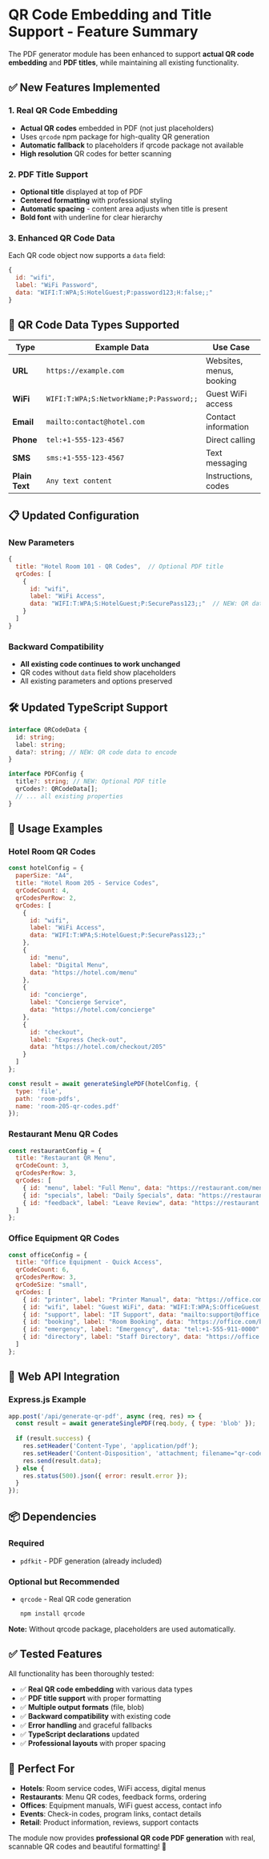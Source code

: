 # QR Code Embedding and Title Support - Feature Summary

The PDF generator module has been enhanced to support **actual QR code embedding** and **PDF titles**, while maintaining all existing functionality.

## ✅ **New Features Implemented**

### **1. Real QR Code Embedding**
- **Actual QR codes** embedded in PDF (not just placeholders)
- Uses `qrcode` npm package for high-quality QR generation
- **Automatic fallback** to placeholders if qrcode package not available
- **High resolution** QR codes for better scanning

### **2. PDF Title Support**
- **Optional title** displayed at top of PDF
- **Centered formatting** with professional styling
- **Automatic spacing** - content area adjusts when title is present
- **Bold font** with underline for clear hierarchy

### **3. Enhanced QR Code Data**
Each QR code object now supports a `data` field:
```javascript
{
  id: "wifi",
  label: "WiFi Password", 
  data: "WIFI:T:WPA;S:HotelGuest;P:password123;H:false;;"
}
```

## 🎯 **QR Code Data Types Supported**

| Type | Example Data | Use Case |
|------|-------------|----------|
| **URL** | `https://example.com` | Websites, menus, booking |
| **WiFi** | `WIFI:T:WPA;S:NetworkName;P:Password;;` | Guest WiFi access |
| **Email** | `mailto:contact@hotel.com` | Contact information |
| **Phone** | `tel:+1-555-123-4567` | Direct calling |
| **SMS** | `sms:+1-555-123-4567` | Text messaging |
| **Plain Text** | `Any text content` | Instructions, codes |

## 📋 **Updated Configuration**

### **New Parameters**
```javascript
{
  title: "Hotel Room 101 - QR Codes",  // Optional PDF title
  qrCodes: [
    {
      id: "wifi",
      label: "WiFi Access",
      data: "WIFI:T:WPA;S:HotelGuest;P:SecurePass123;;"  // NEW: QR data
    }
  ]
}
```

### **Backward Compatibility**
- **All existing code continues to work unchanged**
- QR codes without `data` field show placeholders
- All existing parameters and options preserved

## 🛠️ **Updated TypeScript Support**

```typescript
interface QRCodeData {
  id: string;
  label: string;
  data?: string; // NEW: QR code data to encode
}

interface PDFConfig {
  title?: string; // NEW: Optional PDF title
  qrCodes?: QRCodeData[];
  // ... all existing properties
}
```

## 🌟 **Usage Examples**

### **Hotel Room QR Codes**
```javascript
const hotelConfig = {
  paperSize: "A4",
  title: "Hotel Room 205 - Service Codes",
  qrCodeCount: 4,
  qrCodesPerRow: 2,
  qrCodes: [
    { 
      id: "wifi", 
      label: "WiFi Access", 
      data: "WIFI:T:WPA;S:HotelGuest;P:SecurePass123;;" 
    },
    { 
      id: "menu", 
      label: "Digital Menu", 
      data: "https://hotel.com/menu" 
    },
    { 
      id: "concierge", 
      label: "Concierge Service", 
      data: "https://hotel.com/concierge" 
    },
    { 
      id: "checkout", 
      label: "Express Check-out", 
      data: "https://hotel.com/checkout/205" 
    }
  ]
};

const result = await generateSinglePDF(hotelConfig, {
  type: 'file',
  path: 'room-pdfs',
  name: 'room-205-qr-codes.pdf'
});
```

### **Restaurant Menu QR Codes**
```javascript
const restaurantConfig = {
  title: "Restaurant QR Menu",
  qrCodeCount: 3,
  qrCodesPerRow: 3,
  qrCodes: [
    { id: "menu", label: "Full Menu", data: "https://restaurant.com/menu" },
    { id: "specials", label: "Daily Specials", data: "https://restaurant.com/specials" },
    { id: "feedback", label: "Leave Review", data: "https://restaurant.com/review" }
  ]
};
```

### **Office Equipment QR Codes**
```javascript
const officeConfig = {
  title: "Office Equipment - Quick Access",
  qrCodeCount: 6,
  qrCodesPerRow: 3,
  qrCodeSize: "small",
  qrCodes: [
    { id: "printer", label: "Printer Manual", data: "https://office.com/printer-guide" },
    { id: "wifi", label: "Guest WiFi", data: "WIFI:T:WPA;S:OfficeGuest;P:Welcome2024;;" },
    { id: "support", label: "IT Support", data: "mailto:support@office.com" },
    { id: "booking", label: "Room Booking", data: "https://office.com/book-room" },
    { id: "emergency", label: "Emergency", data: "tel:+1-555-911-0000" },
    { id: "directory", label: "Staff Directory", data: "https://office.com/directory" }
  ]
};
```

## 🔄 **Web API Integration**

### **Express.js Example**
```javascript
app.post('/api/generate-qr-pdf', async (req, res) => {
  const result = await generateSinglePDF(req.body, { type: 'blob' });
  
  if (result.success) {
    res.setHeader('Content-Type', 'application/pdf');
    res.setHeader('Content-Disposition', 'attachment; filename="qr-codes.pdf"');
    res.send(result.data);
  } else {
    res.status(500).json({ error: result.error });
  }
});
```

## 📦 **Dependencies**

### **Required**
- `pdfkit` - PDF generation (already included)

### **Optional but Recommended**
- `qrcode` - Real QR code generation
  ```bash
  npm install qrcode
  ```
  
**Note:** Without qrcode package, placeholders are used automatically.

## ✅ **Tested Features**

All functionality has been thoroughly tested:

- ✅ **Real QR code embedding** with various data types
- ✅ **PDF title support** with proper formatting
- ✅ **Multiple output formats** (file, blob)
- ✅ **Backward compatibility** with existing code
- ✅ **Error handling** and graceful fallbacks
- ✅ **TypeScript declarations** updated
- ✅ **Professional layouts** with proper spacing

## 🎯 **Perfect For**

- **Hotels**: Room service codes, WiFi access, digital menus
- **Restaurants**: Menu QR codes, feedback forms, ordering
- **Offices**: Equipment manuals, WiFi guest access, contact info
- **Events**: Check-in codes, program links, contact details
- **Retail**: Product information, reviews, support contacts

The module now provides **professional QR code PDF generation** with real, scannable QR codes and beautiful formatting! 🎉
